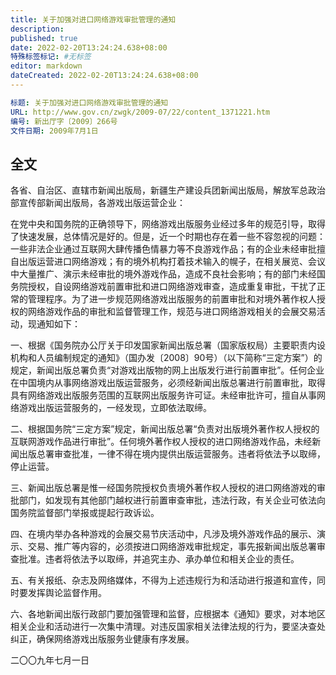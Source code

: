 ```yaml
---
title: 关于加强对进口网络游戏审批管理的通知
description:
published: true
date: 2022-02-20T13:24:24.638+08:00
特殊标签标记: #无标签
editor: markdown
dateCreated: 2022-02-20T13:24:24.638+08:00
---
```


```YAML
标题: 关于加强对进口网络游戏审批管理的通知
URL: http://www.gov.cn/zwgk/2009-07/22/content_1371221.htm
编号: 新出厅字〔2009〕266号
文件日期: 2009年7月1日
```

## 全文

各省、自治区、直辖市新闻出版局，新疆生产建设兵团新闻出版局，解放军总政治部宣传部新闻出版局，各游戏出版运营企业：

在党中央和国务院的正确领导下，网络游戏出版服务业经过多年的规范引导，取得了快速发展，总体情况是好的。但是，近一个时期也存在着一些不容忽视的问题：一些非法企业通过互联网大肆传播色情暴力等不良游戏作品；有的企业未经审批擅自出版运营进口网络游戏；有的境外机构打着技术输入的幌子，在相关展览、会议中大量推广、演示未经审批的境外游戏作品，造成不良社会影响；有的部门未经国务院授权，自设网络游戏前置审批和进口网络游戏审查，造成重复审批，干扰了正常的管理程序。为了进一步规范网络游戏出版服务的前置审批和对境外著作权人授权的网络游戏作品的审批和监督管理工作，规范与进口网络游戏相关的会展交易活动，现通知如下：

一、根据《国务院办公厅关于印发国家新闻出版总署（国家版权局）主要职责内设机构和人员编制规定的通知》（国办发〔2008〕90号）（以下简称“三定方案”）的规定，新闻出版总署负责“对游戏出版物的网上出版发行进行前置审批”。任何企业在中国境内从事网络游戏出版运营服务，必须经新闻出版总署进行前置审批，取得具有网络游戏出版服务范围的互联网出版服务许可证。未经审批许可，擅自从事网络游戏出版运营服务的，一经发现，立即依法取缔。

二、根据国务院“三定方案”规定，新闻出版总署“负责对出版境外著作权人授权的互联网游戏作品进行审批”。任何境外著作权人授权的进口网络游戏作品，未经新闻出版总署审查批准，一律不得在境内提供出版运营服务。违者将依法予以取缔，停止运营。

三、新闻出版总署是惟一经国务院授权负责境外著作权人授权的进口网络游戏的审批部门，如发现有其他部门越权进行前置审查审批，违法行政，有关企业可依法向国务院监督部门举报或提起行政诉讼。

四、在境内举办各种游戏的会展交易节庆活动中，凡涉及境外游戏作品的展示、演示、交易、推广等内容的，必须按进口网络游戏审批规定，事先报新闻出版总署审查批准。违者将依法予以取缔，并追究主办、承办单位和相关企业的责任。

五、有关报纸、杂志及网络媒体，不得为上述违规行为和活动进行报道和宣传，同时要发挥舆论监督作用。

六、各地新闻出版行政部门要加强管理和监督，应根据本《通知》要求，对本地区相关企业和活动进行一次集中清理。对违反国家相关法律法规的行为，要坚决查处纠正，确保网络游戏出版服务业健康有序发展。
  
二〇〇九年七月一日
